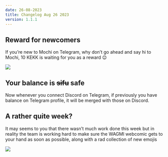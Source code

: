 ```yaml
---
date: 26-08-2023
title: Changelog Aug 26 2023
version: 1.1.1
---
```


## Reward for newcomers

If you’re new to Mochi on Telegram, why don’t go ahead and say hi to Mochi, 10 KEKK is waiting for you as a reward 😉 

![](https://imgur.com/BDWVje8.png)

## Your balance is ~~sifu~~ safe

Now whenever you connect Discord on Telegram, if previously you have balance on Telegram profile, it will be merged with those on Discord.

## A rather quite week?

It may seems to you that there wasn’t much work done this week but in reality the team is working hard to make sure the WAGMI webcomic gets to your hand as soon as possible, along with a rad collection of new emojis

![](https://i.imgur.com/SIzupDW.gif)
